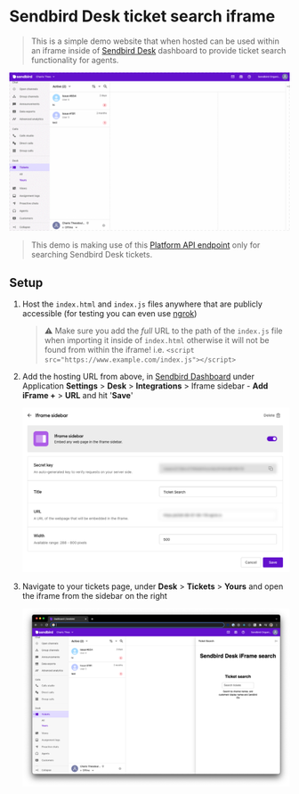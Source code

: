 # Sendbird Desk ticket search iframe

> This is a simple demo website that when hosted can be used within an iframe inside of [Sendbird Desk](https://sendbird.com/features/customer-support) dashboard to provide ticket search functionality for agents.

[![iframe ticket search demo](./iframe-ticket-search-demo.gif)](https://recordit.co/S9WMDHHD0J)

> This demo is making use of this [Platform API endpoint](https://sendbird.com/docs/desk/v1/platform-api/guides/ticket#2-list-tickets) only for searching Sendbird Desk tickets.

## Setup

1. Host the `index.html` and `index.js` files anywhere that are publicly accessible (for testing you can even use [ngrok](https://ngrok.com/))

    > ⚠️ Make sure you add the _full_ URL to the path of the `index.js` file when importing it inside of `index.html` otherwise it will not be found from within the iframe!
    > i.e. `<script src="https://www.example.com/index.js"></script>`

2. Add the hosting URL from above, in [Sendbird Dashboard](https://dashboard.sendbird.com/) under Application **Settings** > **Desk** > **Integrations** > Iframe sidebar - **Add iFrame +** > **URL** and hit '**Save**'

    ![iframe settings](./iframe-settings.png)

3. Navigate to your tickets page, under **Desk** > **Tickets** > **Yours** and open the iframe from the sidebar on the right

    ![iframe demo](./iframe-demo.png)
